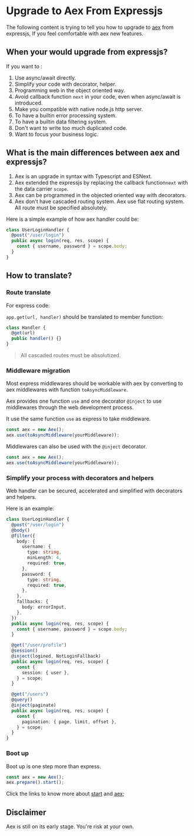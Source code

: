 # Upgrade to Aex From Expressjs

The following content is trying to tell you how to upgrade to [aex](https://github.com/calidion/aex) from expressjs, If you feel comfortable with aex new features.

## When your would upgrade from expressjs?

If you want to :

1. Use async/await directly.
2. Simplify your code with decorator, helper.
3. Programming web in the object oriented way.
4. Avoid callback function `next` in your code, even when async/await is introduced.
5. Make you compatible with native node.js http server.
6. To have a builtin error processing system.
7. To have a builtin data filtering system.
8. Don't want to write too much duplicated code.
9. Want to focus your business logic.

## What is the main differences between aex and expressjs?

1. Aex is an upgrade in syntax with Typescript and ESNext.
2. Aex extended the expressjs by replacing the callback function`next` with the data carrier `scope`.
3. Aex can be programmed in the objected oriented way with decorators.
4. Aex don't have cascaded routing system. Aex use flat routing system. All route must be specified absolutely.

Here is a simple example of how aex handler could be:

```ts
class UserLoginHandler {
  @post("/user/login")
  public async login(req, res, scope) {
    const { username, password } = scope.body;
  }
}
```

## How to translate?

### Route translate

For express code:

`app.get(url, handler)` should be translated to member function:

```ts
class Handler {
  @get(url)
  public handler() {}
}
```

> All cascaded routes must be absolutized.

### Middleware migration

Most express middlewares should be workable with aex by converting to aex middlewares with function `toAsyncMiddleware`.

Aex provides one function `use` and one decorator `@inject` to use middlewares through the web development process.

It use the same function `use` as express to take middleware.

```ts
const aex = new Aex();
aex.use(toAsyncMiddleware(yourMiddleware));
```

Middlewares can also be used with the `@inject` decorator.

```ts
const aex = new Aex();
aex.use(toAsyncMiddleware(yourMiddleware));
```

### Simplify your process with decorators and helpers

Web handler can be secured, accelerated and simplified with decorators and helpers.

Here is an example:

```ts
class UserLoginHandler {
  @post("/user/login")
  @body()
  @filter({
    body: {
      username: {
        type: string,
        minLength: 4,
        required: true,
      },
      password: {
        type: string,
        required: true,
      },
    },
    fallbacks: {
      body: errorInput,
    },
  })
  public async login(req, res, scope) {
    const { username, password } = scope.body;
  }

  @get("/user/profile")
  @session()
  @inject(logined, NotLoginFallback)
  public async login(req, res, scope) {
    const {
      session: { user },
    } = scope;
  }

  @get("/users")
  @query()
  @inject(paginate)
  public async login(req, res, scope) {
    const {
      pagination: { page, limit, offset },
    } = scope;
  }
}
```

### Boot up

Boot up is one step more than express.

```ts
const aex = new Aex();
aex.prepare().start();
```

Click the links to know more about [start](https://github.com/calidion/aex/README.md#start) and [aex](https://github.com/calidion/aex);

## Disclaimer

Aex is still on its early stage. You're risk at your own.
